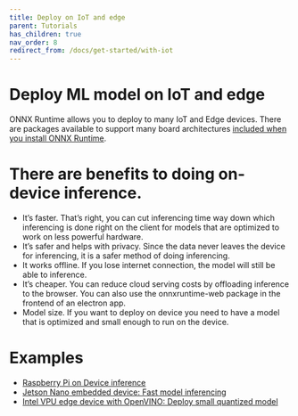 ```yaml
---
title: Deploy on IoT and edge
parent: Tutorials
has_children: true
nav_order: 8
redirect_from: /docs/get-started/with-iot
---
```


# Deploy ML model on IoT and edge  

ONNX Runtime allows you to deploy to many IoT and Edge devices. There are packages available to support many board architectures [included when you install ONNX Runtime](https://pypi.org/project/onnxruntime/#files).

# There are benefits to doing on-device inference.

* It’s faster. That’s right, you can cut inferencing time way down which inferencing is done right on the client for models that are optimized to work on less powerful hardware.
* It’s safer and helps with privacy. Since the data never leaves the device for inferencing, it is a safer method of doing inferencing.
* It works offline. If you lose internet connection, the model will still be able to inference.
* It’s cheaper. You can reduce cloud serving costs by offloading inference to the browser.
You can also use the onnxruntime-web package in the frontend of an electron app.
* Model size. If you want to deploy on device you need to have a model that is optimized and small enough to run on the device.

# Examples
* [Raspberry Pi on Device inference](rasp-pi-cv.md)
* [Jetson Nano embedded device: Fast model inferencing](https://github.com/Azure-Samples/onnxruntime-iot-edge/blob/master/README-ONNXRUNTIME-arm64.md)
* [Intel VPU edge device with OpenVINO: Deploy small quantized model](https://github.com/Azure-Samples/onnxruntime-iot-edge/blob/master/README-ONNXRUNTIME-OpenVINO.md)



